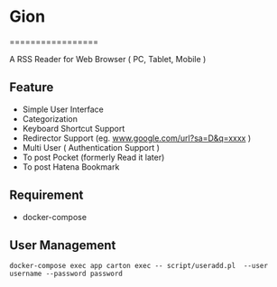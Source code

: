 # Gion
=================

A RSS Reader for Web Browser ( PC, Tablet, Mobile )

## Feature

- Simple User Interface
- Categorization
- Keyboard Shortcut Support
- Redirector Support (eg. www.google.com/url?sa=D&q=xxxx )
- Multi User ( Authentication Support )
- To post Pocket (formerly Read it later)
- To post Hatena Bookmark

## Requirement

- docker-compose

## User Management

`docker-compose exec app carton exec -- script/useradd.pl  --user username --password password`


